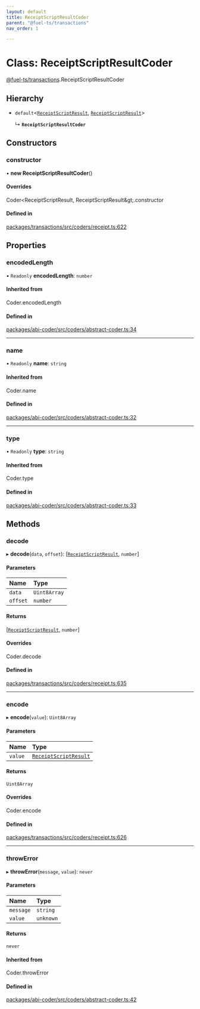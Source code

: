 ```yaml
---
layout: default
title: ReceiptScriptResultCoder
parent: "@fuel-ts/transactions"
nav_order: 1

---
```


# Class: ReceiptScriptResultCoder

[@fuel-ts/transactions](../index.md).ReceiptScriptResultCoder

## Hierarchy

- `default`<[`ReceiptScriptResult`](../index.md#receiptscriptresult), [`ReceiptScriptResult`](../index.md#receiptscriptresult)\>

  ↳ **`ReceiptScriptResultCoder`**

## Constructors

### constructor

• **new ReceiptScriptResultCoder**()

#### Overrides

Coder&lt;ReceiptScriptResult, ReceiptScriptResult\&gt;.constructor

#### Defined in

[packages/transactions/src/coders/receipt.ts:622](https://github.com/FuelLabs/fuels-ts/blob/master/packages/transactions/src/coders/receipt.ts#L622)

## Properties

### encodedLength

• `Readonly` **encodedLength**: `number`

#### Inherited from

Coder.encodedLength

#### Defined in

[packages/abi-coder/src/coders/abstract-coder.ts:34](https://github.com/FuelLabs/fuels-ts/blob/master/packages/abi-coder/src/coders/abstract-coder.ts#L34)

___

### name

• `Readonly` **name**: `string`

#### Inherited from

Coder.name

#### Defined in

[packages/abi-coder/src/coders/abstract-coder.ts:32](https://github.com/FuelLabs/fuels-ts/blob/master/packages/abi-coder/src/coders/abstract-coder.ts#L32)

___

### type

• `Readonly` **type**: `string`

#### Inherited from

Coder.type

#### Defined in

[packages/abi-coder/src/coders/abstract-coder.ts:33](https://github.com/FuelLabs/fuels-ts/blob/master/packages/abi-coder/src/coders/abstract-coder.ts#L33)

## Methods

### decode

▸ **decode**(`data`, `offset`): [[`ReceiptScriptResult`](../index.md#receiptscriptresult), `number`]

#### Parameters

| Name | Type |
| :------ | :------ |
| `data` | `Uint8Array` |
| `offset` | `number` |

#### Returns

[[`ReceiptScriptResult`](../index.md#receiptscriptresult), `number`]

#### Overrides

Coder.decode

#### Defined in

[packages/transactions/src/coders/receipt.ts:635](https://github.com/FuelLabs/fuels-ts/blob/master/packages/transactions/src/coders/receipt.ts#L635)

___

### encode

▸ **encode**(`value`): `Uint8Array`

#### Parameters

| Name | Type |
| :------ | :------ |
| `value` | [`ReceiptScriptResult`](../index.md#receiptscriptresult) |

#### Returns

`Uint8Array`

#### Overrides

Coder.encode

#### Defined in

[packages/transactions/src/coders/receipt.ts:626](https://github.com/FuelLabs/fuels-ts/blob/master/packages/transactions/src/coders/receipt.ts#L626)

___

### throwError

▸ **throwError**(`message`, `value`): `never`

#### Parameters

| Name | Type |
| :------ | :------ |
| `message` | `string` |
| `value` | `unknown` |

#### Returns

`never`

#### Inherited from

Coder.throwError

#### Defined in

[packages/abi-coder/src/coders/abstract-coder.ts:42](https://github.com/FuelLabs/fuels-ts/blob/master/packages/abi-coder/src/coders/abstract-coder.ts#L42)
